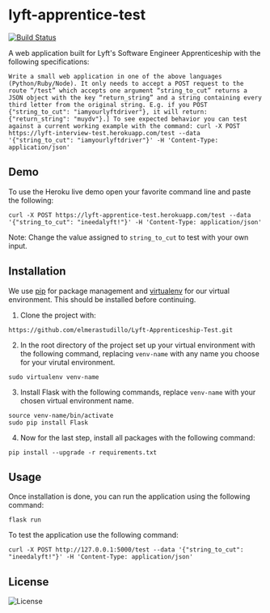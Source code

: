 # lyft-apprentice-test

[![Build Status](https://travis-ci.org/joemccann/dillinger.svg?branch=master)](https://travis-ci.org/joemccann/dillinger)

A web application built for Lyft's Software Engineer Apprenticeship with the following specifications:
```
Write a small web application in one of the above languages (Python/Ruby/Node). It only needs to accept a POST request to the route “/test” which accepts one argument “string_to_cut” returns a JSON object with the key “return_string” and a string containing every third letter from the original string. E.g. if you POST {"string_to_cut": "iamyourlyftdriver"}, it will return: {"return_string": "muydv"}.] To see expected behavior you can test against a current working example with the command: curl -X POST https://lyft-interview-test.herokuapp.com/test --data '{"string_to_cut": "iamyourlyftdriver"}' -H 'Content-Type: application/json'
```
## Demo
To use the Heroku live demo open your favorite command line and paste the following:
```
curl -X POST https://lyft-apprentice-test.herokuapp.com/test --data '{"string_to_cut": "ineedalyft!"}' -H 'Content-Type: application/json'
```
Note: Change the value assigned to `string_to_cut` to test with your own input.

## Installation
We use [pip](https://pip.pypa.io/en/stable/) for package management and [virtualenv]((https://virtualenv.pypa.io/en/latest/)) for our virtual environment. This should be installed before continuing.

1. Clone the project with:
```
https://github.com/elmerastudillo/Lyft-Apprenticeship-Test.git
```
2. In the root directory of the project set up your virtual environment with the following command, replacing `venv-name` with any name you choose for your virutal environment.
```
sudo virtualenv venv-name
```
3. Install Flask with the following commands, replace `venv-name` with your chosen virtual environment name.
```
source venv-name/bin/activate
sudo pip install Flask
```
4. Now for the last step, install all packages with the following command:
```
pip install --upgrade -r requirements.txt
```
## Usage

Once installation is done, you can run the application using the following command:
```
flask run
```
To test the application use the following command:
```
curl -X POST http://127.0.0.1:5000/test --data '{"string_to_cut": "ineedalyft!"}' -H 'Content-Type: application/json'
```



## License

![License](http://img.shields.io/:license-mit-blue.svg?style=flat-square)

